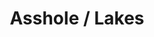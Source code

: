 ---
ee_id: '4117'
site: '1'
type: '2'
url: 2013-189-asshole-lakes
title: Asshole / Lakes
year: '2013'
display_year: '2013'
medium: 1920x1080 H.264/MPEG-4 Part 10 looped digital file (from ​lossless ​Quicktime
  Animation master), media player, 70” flatscreen, armature, various cables
dims: 79 x 36.5 x 11 inches
pitch:
ps:
live_url:
related: "[4174] [2014-095-hillary-lakes] 2014 095 Asshole 2 / Lakes"
youtube:
related_code:
imgs: asshole-lakes-2013-189-install-Heart-01-database-SM.jpg
subheading:
download:
add_credit:
commission:
layout: things-i-made
---
